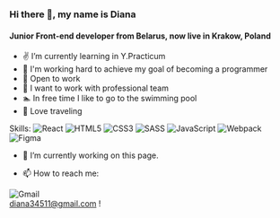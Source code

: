 ### Hi there 👋, my name is Diana
#### Junior Front-end developer from Belarus, now live in Krakow, Poland
- ✌️ I’m currently learning in Y.Practicum
- 👀 I'm working hard to achieve my goal of becoming a programmer 
- 🌱 Open to work
- 👯 I want to work with professional team 
- 🏊 In free time I like to go to the swimming pool
- 🧳 Love traveling

Skills: ![React](https://img.shields.io/badge/react-%2320232a.svg?style=for-the-badge&logo=react&logoColor=%2361DAFB)  ![HTML5](https://img.shields.io/badge/html5-%23E34F26.svg?style=for-the-badge&logo=html5&logoColor=white) ![CSS3](https://img.shields.io/badge/css3-%231572B6.svg?style=for-the-badge&logo=css3&logoColor=white) ![SASS](https://img.shields.io/badge/SASS-hotpink.svg?style=for-the-badge&logo=SASS&logoColor=white) ![JavaScript](https://img.shields.io/badge/javascript-%23323330.svg?style=for-the-badge&logo=javascript&logoColor=%23F7DF1E) 	![Webpack](https://img.shields.io/badge/webpack-%238DD6F9.svg?style=for-the-badge&logo=webpack&logoColor=black) ![Figma](https://img.shields.io/badge/figma-%23F24E1E.svg?style=for-the-badge&logo=figma&logoColor=white)

- 🔭 I’m currently working on this page. 

- 📫 How to reach me: <br/>

![Gmail](https://img.shields.io/badge/Gmail-D14836?style=for-the-badge&logo=gmail&logoColor=white)<br/> diana34511@gmail.com
!


